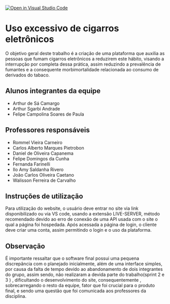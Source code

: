 [![Open in Visual Studio Code](https://classroom.github.com/assets/open-in-vscode-c66648af7eb3fe8bc4f294546bfd86ef473780cde1dea487d3c4ff354943c9ae.svg)](https://classroom.github.com/online_ide?assignment_repo_id=7609181&assignment_repo_type=AssignmentRepo)
# Uso excessivo de cigarros eletrônicos
O objetivo geral deste trabalho é a criação de uma plataforma que auxilia as pessoas que fumam cigarros eletrônicos a reduzirem este hábito, visando a interrupção por completa dessa prática, assim reduzindo a prevalência de fumantes e a consequente morbimortalidade relacionada ao consumo de derivados do tabaco.

## Alunos integrantes da equipe

* Arthur de Sá Camargo
* Arthur Sgarbi Andrade
* Felipe Campolina Soares de Paula

## Professores responsáveis

* Rommel Vieira Carneiro
* Carlos Alberto Marques Pietrobon
* Daniel de Oliveira Capanema
* Felipe Domingos da Cunha
* Fernanda Farinelli
* Ilo Amy Saldanha Rivero
* João Carlos Oliveira Caetano
* Walisson Ferreira de Carvalho

## Instruções de utilização

Para utilização do website, o usuário deve entrar no site via link disponibilizado ou via VS code, usando a extensão LIVE-SERVER, método recomendado devido ao erro de conexão de uma API usada com o site o qual a página foi hospedada. Após acessada a página de login, o cliente deve criar uma conta, assim permitindo o login e o uso da plataforma. 

## Observação
É importante ressaltar que o software final possui uma pequena discrepância com o planejado inicialmente, além de uma interface simples, por causa da falta de tempo devido ao abandonamento de dois integrantes do grupo, assim sendo, não realizaram a devida parte do trabalho(sprint 2 e 3 ) , dificultando o desenvolvimento do site, consequentemente , sobrecarregando o resto da equipe, fator que foi crucial para o produto final, e sendo uma questão que foi comunicada aos professores da disciplina.
